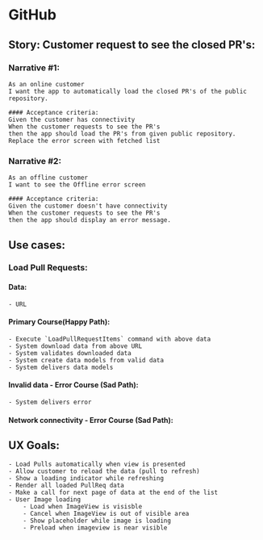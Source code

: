 # GitHub

## Story: Customer request to see the closed PR's: 
### Narrative #1:
    As an online customer 
    I want the app to automatically load the closed PR's of the public repository.
    
    #### Acceptance criteria:
    Given the customer has connectivity 
    When the customer requests to see the PR's
    then the app should load the PR's from given public repository.
    Replace the error screen with fetched list    
    

### Narrative #2:
    As an offline customer
    I want to see the Offline error screen
    
    #### Acceptance criteria:
    Given the customer doesn't have connectivity 
    When the customer requests to see the PR's
    then the app should display an error message. 
    

## Use cases:
### Load Pull Requests:

#### Data:
    - URL
    
#### Primary Course(Happy Path):
    - Execute `LoadPullRequestItems` command with above data
    - System download data from above URL
    - System validates downloaded data 
    - System create data models from valid data 
    - System delivers data models
    
#### Invalid data - Error Course (Sad Path):
    - System delivers error 
    
#### Network connectivity - Error Course (Sad Path): 


## UX Goals:
    - Load Pulls automatically when view is presented
    - Allow customer to reload the data (pull to refresh) 
    - Show a loading indicator while refreshing
    - Render all loaded PullReq data
    - Make a call for next page of data at the end of the list 
    - User Image loading
        - Load when ImageView is visisble
        - Cancel when ImageView is out of visible area
        - Show placeholder while image is loading
        - Preload when imageview is near visible
